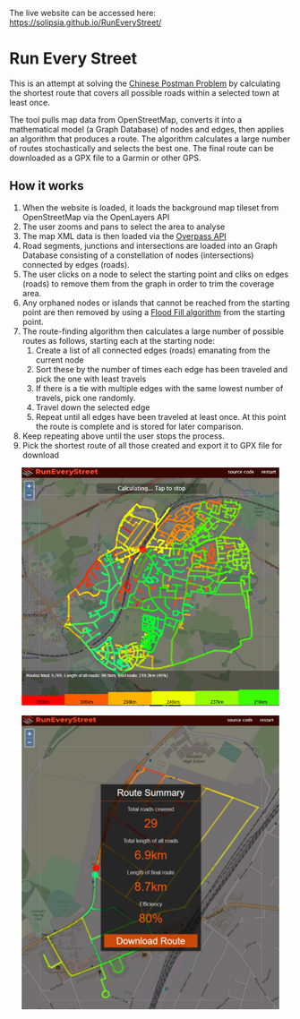 The live website can be accessed here: https://solipsia.github.io/RunEveryStreet/
# Run Every Street

This is an attempt at solving the [Chinese Postman Problem](https://en.wikipedia.org/wiki/Route_inspection_problem) by calculating the shortest route that covers all possible roads within a selected town at least once.

The tool pulls map data from OpenStreetMap, converts it into a mathematical model (a Graph Database) of nodes and edges, then applies an algorithm that produces a route. The algorithm calculates a large number of routes stochastically and selects the best one. The final route can be downloaded as a GPX file to a Garmin or other GPS.

## How it works

1. When the website is loaded, it loads the background map tileset from OpenStreetMap via the OpenLayers API
2. The user zooms and pans to select the area to analyse
3. The map XML data is then loaded via the [Overpass API](http://overpass-turbo.eu/)
4. Road segments, junctions and intersections are loaded into an Graph Database consisting of a constellation of nodes (intersections) connected by edges (roads).
5. The user clicks on a node to select the starting point and cliks on edges (roads) to remove them from the graph in order to trim the coverage area.
6. Any orphaned nodes or islands that cannot be reached from the starting point are then removed by using a [Flood Fill algorithm](https://en.wikipedia.org/wiki/Flood_fill) from the starting point.
4. The route-finding algorithm then calculates a large number of possible routes as follows, starting each at the starting node:
    1. Create a list of all connected edges (roads) emanating from the current node
    2. Sort these by the number of times each edge has been traveled and pick the one with least travels
    3. If there is a tie with multiple edges with the same lowest number of travels, pick one randomly.
    4. Travel down the selected edge
    5. Repeat until all edges have been traveled at least once. At this point the route is complete and is stored for later comparison. 
5. Keep repeating above until the user stops the process.
6. Pick the shortest route of all those created and export it to GPX file for download

<p align="center">
  <img width="460" src="/docs/Square.png">
</p>
<p align="center">
  <img width="460" src="/docs/DownloadRoute.png"> 
</p>
